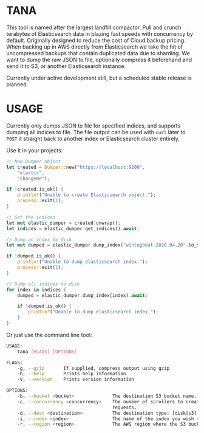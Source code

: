 # TANA
This tool is named after the largest landfill compactor. Pull and crunch terabytes of Elasticsearch data in blazing fast speeds with concurrency by default.
Originally designed to reduce the cost of Cloud backup pricing. When backing up in AWS directly from Elasticsearch we take the hit of uncompressed backups that contain duplicated data due to sharding. We want to dump the raw JSON to file, optionally compress it beforehand and send it to S3, or another Elasticsearch instance.

Currently under active development still, but a scheduled stable release is planned. 

# USAGE

Currently only dumps JSON to file for specified indices, and supports dumping all indices to file. The file output can be used with `curl` later to `POST` it straight back to another index or Elasticsearch cluster entirely.

Use it in your projects:

```rust
// New Dumper object
let created = Dumper::new("https://localhost:9200",
    "elastic",
    "changeme");

if !created.is_ok() {
    println!("Unable to create Elasticsearch object.");
    process::exit(1);
}

// Get the indices
let mut elastic_dumper = created.unwrap();
let indices = elastic_dumper.get_indices().await;

// Dump an index to disk
let mut dumped = elastic_dumper.dump_index("winlogbeat-2020.04.20".to_string()).await;

if !dumped.is_ok() {
    println!("Unable to dump elasticsearch index.");
    process::exit(1);
}

// Dump all indices to disk
for index in indices {
    dumped = elastic_dumper.dump_index(index).await;

    if !dumped.is_ok() {
        println!("Unable to dump elasticsearch index.");
    }
}

```

Or just use the command line tool:

```bash
USAGE:
    tana [FLAGS] [OPTIONS]

FLAGS:
    -g, --gzip       If supplied, compress output using gzip
    -h, --help       Prints help information
    -V, --version    Prints version information

OPTIONS:
    -b, --bucket <bucket>              The destination S3 bucket name.
    -c, --concurrency <concurrency>    The number of scrollers to create. Each scroller can make its own concurrent
                                       requests.
    -d, --dest <destination>           The destination type: [disk|s3]
    -i, --index <index>                The name of the index you wish to dump
    -r, --region <region>              The AWS region where the S3 bucket resides. E.g. [eu-west-2].

```
